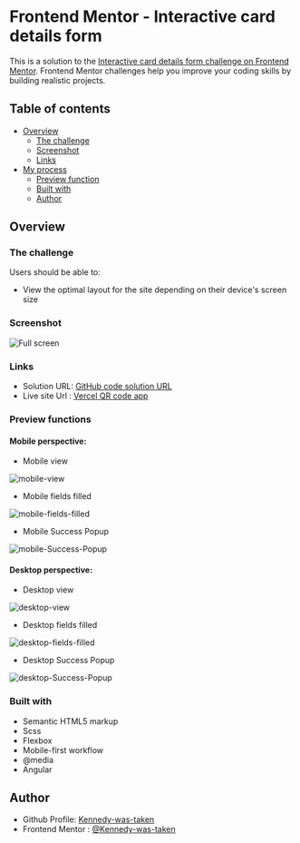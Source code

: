 
# Frontend Mentor - Interactive card details form

This is a solution to the [Interactive card details form challenge on Frontend Mentor](https://www.frontendmentor.io/challenges/interactive-card-details-form-XpS8cKZDWw). Frontend Mentor challenges help you improve your coding skills by building realistic projects. 

## Table of contents

- [Overview](#overview)
  - [The challenge](#the-challenge)
  - [Screenshot](#screenshot)
  - [Links](#links)
- [My process](#my-process)
  - [Preview function](#preview-function)
  - [Built with](#built-with)
  - [Author](#author)

## Overview

### The challenge

Users should be able to:

- View the optimal layout for the site depending on their device's screen size

### Screenshot

   ![Full screen](./src/assets/content/desktop-preview.jpg)

### Links

- Solution URL: [GitHub code solution URL](https://github.com/Kennedy-was-taken/card-details-form-main)
- Live site Url : [Vercel QR code app](https://card-details-form-main-umber.vercel.app)

### Preview functions

#### Mobile perspective:

  - Mobile view

  ![mobile-view](./src/assets/content/Mobile_view_empty.png)

  - Mobile fields filled

  ![mobile-fields-filled](./src/assets/content/Mobile_fields_filled.png)

  - Mobile Success Popup

  ![mobile-Success-Popup](./src/assets/content/Mobile_Success_Popup.png)

#### Desktop perspective:

  - Desktop view

  ![desktop-view](./src/assets/content/Desktop_view_empty.png)

  - Desktop fields filled

  ![desktop-fields-filled](./src/assets/content/Desktop_fields_filled.png)

  - Desktop Success Popup

  ![desktop-Success-Popup](./src/assets/content/Desktop_Success_Popup.png)

<!-- ### What I learned -->

  <!-- 1. Creating a Click Outside Directive in Angular:

      - Implemented a click outside directive within Angular to facilitate the closing of modal windows, tooltips, or dropdown menus.
      - Linked the directive to the HTML tag to ensure that clicking outside the designated area triggers the closing action.
      - Ensured that clicking within the designated area keeps the component open.

  2. Utilizing '@angular/animations' for Basic Animations:

      - Learned to integrate '@angular/animations' to animate sidebar actions in TypeScript.
      - Manipulated the opacity of a layer using triggers, states, transitions, and animations.
      - Implemented animations for opening and closing actions, enhancing user experience and interface interactivity.

  3. CSS Transformations and Animations:

      - Refreshed understanding of CSS transformations for manipulating the positioning of HTML elements at various keyframes.
      - Employed CSS animations to define animation properties, enabling keyframes to animate according to specified parameters.
      - By mastering these techniques, I've enhanced my ability to create dynamic and interactive user interfaces within Angular applications. -->

### Built with

- Semantic HTML5 markup
- Scss
- Flexbox
- Mobile-first workflow
- @media
- Angular

## Author

- Github Profile: [Kennedy-was-taken](https://github.com/Kennedy-was-taken)
- Frontend Mentor : [@Kennedy-was-taken](https://www.frontendmentor.io/profile/Kennedy-was-taken)

<!-- # card-details-form-main -->

